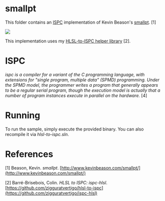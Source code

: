 # smallpt
This folder contains an [ISPC](https://ispc.github.io/index.html) implementation of Kevin Beason's [smallpt](http://www.kevinbeason.com/smallpt/). [1]

<img src="https://github.com/zigguratvertigo/hlsl-to-ispc/blob/master/smallpt/Results/smallpt-ispc.png?raw=true">

This implementation uses my [HLSL-to-ISPC helper library](https://github.com/zigguratvertigo/hlsl-to-ispc) [2].

# ISPC
<i>ispc is a compiler for a variant of the C programming language, with extensions for "single program, multiple data" (SPMD) programming. Under the SPMD model, the programmer writes a program that generally appears to be a regular serial program, though the execution model is actually that a number of program instances execute in parallel on the hardware.</i> [4]

# Running
To run the sample, simply execute the provided binary. You can also recompile it via _hlsl-to-ispc.sln_.

# References
[1] Beason, Kevin. _smallpt_. [http://www.kevinbeason.com/smallpt/](http://www.kevinbeason.com/smallpt/) 

[2] Barré-Brisebois, Colin. <i>HLSL to ISPC: ispc-hlsl</i>. [https://github.com/zigguratvertigo/hlsl-to-ispc](https://github.com/zigguratvertigo/ispc-hlsl) 
